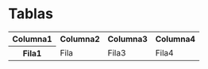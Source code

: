 # Tablas
<table>
<tr>
<th>Columna1</th>
<th>Columna2</th>
<th>Columna3</th>
<th>Columna4</th>
</tr>
<tr>
<th>Fila1</th>
<td>Fila</td>
<td>Fila3</td>
<td>Fila4</td>
</tr>
</table>
